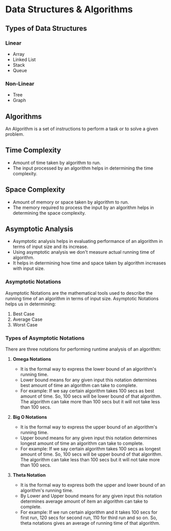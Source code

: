 # Data Structures & Algorithms

## Types of Data Structures

### Linear

- Array
- Linked List
- Stack
- Queue

### Non-Linear

- Tree
- Graph

## Algorithms

An Algorithm is a set of instructions to perform a task or to solve a given problem.

## Time Complexity

- Amount of time taken by algorithm to run.
- The input processed by an algorithm helps in determining the time complexity.

## Space Complexity

- Amount of memory or space taken by algorithm to run.
- The memory required to process the input by an algorithm helps in determining the space complexity.

## Asymptotic Analysis

- Asymptotic analysis helps in evaluating performance of an algorithm in terms of input size and its increase.
- Using asymptotic analysis we don't measure actual running time of algorithm.
- It helps in determining how time and space taken by algorithm increases with input size.

### Asymptotic Notations

Asymptotic Notations are the mathematical tools used to describe the running time of an algorithm in terms of input size. Asymptotic Notations helps us in determining:

  1. Best Case
  2. Average Case
  3. Worst Case

### Types of Asymptotic Notations

There are three notations for performing runtime analysis of an algorithm:

1. **Omega Notations**

   - It is the formal way to express the lower bound of an algorithm's running time.
   - Lower bound means for any given input this notation determines best amount of time an algorithm can take to complete.
   - For example: If we say certain algorithm takes 100 secs as best amount of time. So, 100 secs will be lower bound of that algorithm. The algorithm can take more than 100 secs but it will not take less than 100 secs.

2. **Big O Notations**

    - It is the formal way to express the upper bound of an algorithm's running time.
    - Upper bound means for any given input this notation determines longest amount of time an algorithm can take to complete.
    - For example: If we say certain algorithm takes 100 secs as longest amount of time. So, 100 secs will be upper bound of that algorithm. The algorithm can take less than 100 secs but it will not take more than 100 secs.

3. **Theta Notation**

    - It is the formal way to express both the upper and lower bound of an algorithm's running time.
    - By Lower and Upper bound means for any given input this notation determines average amount of item an algorithm can take to complete.
    - For example: If we run certain algorithm and it takes 100 secs for first run, 120 secs for second run, 110 for third run and so on. So, theta notations gives an average of running time of that algorithm.
